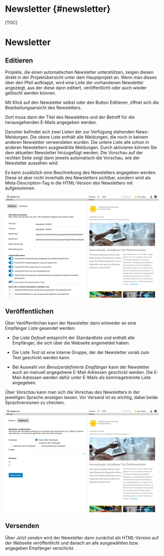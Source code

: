 Newsletter    {#newsletter}
==========

[TOC]

Newsletter
==========

Editieren
---------

Projekte, die einen automatischen Newsletter unterstützen, zeigen diesen direkt in der Projektübersicht unter dem Hauptprojekt an. Wenn man dieses über den Pfeil aufklappt, wird eine Liste der vorhandenen Newsletter angezeigt, aus der diese dann editiert, veröffentlicht oder auch wieder gelöscht werden können.

Mit Klick auf den Newsletter selbst oder den Button Editieren, öffnet sich die Bearbeitungsansicht des Newsletters.

Dort muss dann der Titel des Newsletters und der Betreff für die herausgehenden E-Mails angegeben werden.

Darunter befindet sich zwei Listen der zur Verfügung stehenden News-Meldungen. Die obere Liste enthält alle Meldungen, die noch in keinem anderen Newsletter verwendeten wurden. Die untere Liste alle schon in anderen Newslettern ausgewählte Meldungen. Durch aktivieren können Sie dem aktuellen Newsletter hinzugefügt werden. Die Vorschau auf der rechten Seite zeigt dann jeweils automatisch die Vorschau, wie der Newsletter aussehen wird.

Es kann zusätzlich eine Beschreibung des Newsletters angegeben werden. Diese ist aber nicht innerhalb des Newsletters sichtbar, sondern wird als Meta-Description-Tag in die HTML-Version des Newsletters mit aufgenommen.

![Editing the newsletter](images/newsletter-edit.png)


Veröffentlichen
---------------

Über Veröffentlichen kann der Newsletter dann entweder an eine Empfänger Liste gesendet werden:

- Die Liste *Default* entspricht der Standardliste und enthält alle Empfänger, die sich über die Webseite angemeldet haben.

- Die Liste *Test* ist eine interne Gruppe, der der Newsletter vorab zum Test geschickt werden kann.

- Bei Auswahl von *Benutzerdefinierte Empfänger* kann der Newsletter auch an manuell angegebene E-Mail-Adressen geschickt werden. Die E-Mail-Adressen werden dafür unter E-Mails als kommagetrennte Liste angegeben.

Über *Vorschau* kann man sich die Vorschau des Newsletters in der jeweiligen Sprache anzeigen lassen. Vor Versand ist es wichtig, dabei beide Sprachversionen zu checken.

![Publishing and sending the newsletter](images/newsletter-publish.png)


Versenden
---------

Über *Jetzt senden* wird der Newsletter dann zunächst als HTML-Version auf der Webseite veröffentlicht und danach an alle ausgewählten bzw. angegeben Empfänger verschickt.
